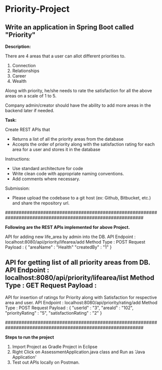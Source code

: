# Priority-Project

## Write an application in Spring Boot called "Priority"

**Description:** 

There are 4 areas that a user can allot different priorities to. 

1. Connection
2. Relationships
3. Career
4. Wealth

Along with priority, he/she needs to rate the satisfaction for all the above areas on a scale of 1 to 5.

Company admin/creator should have the ability to add more areas in the backend later if needed. 

**Task:**

Create REST APIs that 

- Returns a list of all the priority areas from the database
- Accepts the order of priority along with the satisfaction rating for each area for a user and stores it in the database

Instructions:

- Use standard architecture for code
- Write clean code with appropriate naming conventions.
- Add comments where necessary.

Submission:

- Please upload the codebase to a git host (ex: Github, Bitbucket, etc.) and share the repository url.

###########################################################################################################

**Following are the REST APIs implemented for above Project.**

API for adding new life_area by admin into the DB.
API Endpoint : localhost:8080/api/priority/lifearea/add
Method Type : POST
Request Payload : 
{
    "areaName" : "Health"
    "createdBy" : "1"
}

API for getting list of all priority areas from DB.
API Endpoint : localhost:8080/api/priority/lifearea/list
Method Type : GET
Request Payload : 
-

API for insertion of ratings for Priority along with Satisfaction for respective area and user.
API Endpoint : localhost:8080/api/priority/rating/add
Method Type : POST
Request Payload : 
{
    "userId" : "3",
    "areaId" : "102",
    "priorityRating" : "5",
    "satisfactionRating" : "2"
}

###########################################################################################################

**Steps to run the project**
1. Import Project as Gradle Project in Eclipse
2. Right Click on AssessmentApplication.java class and Run as 'Java Application'
3. Test out APIs locally on Postman.
